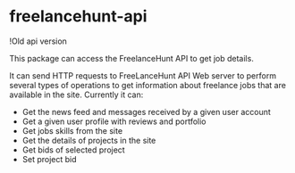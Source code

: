# freelancehunt-api
!Old api version

This package can access the FreelanceHunt API to get job details.

It can send HTTP requests to FreeLanceHunt API Web server to perform several types of operations to get information about freelance jobs that are available in the site. Currently it can:

- Get the news feed and messages received by a given user account
- Get a given user profile with reviews and portfolio 
- Get jobs skills from the site 
- Get the details of projects in the site
- Get bids of selected project 
- Set project bid 
